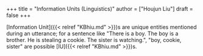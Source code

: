 +++
title = "Information Units (Linguistics)"
author = ["Houjun Liu"]
draft = false
+++

[Information Unit]({{< relref "KBhiu.md" >}})s are unique entities mentioned during an utterance; for a sentence like "There is a boy. The boy is a brother. He is stealing a cookie. The sister is watching.", "boy, cookie, sister" are possible [IU]({{< relref "KBhiu.md" >}})s.